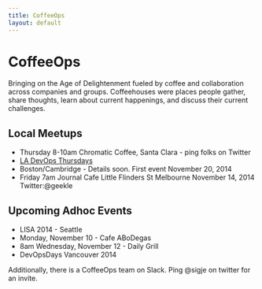 ```yaml
---
title: CoffeeOps
layout: default
---
```


# CoffeeOps

Bringing on the Age of Delightenment fueled by coffee and collaboration across companies and groups. Coffeehouses were places people gather, share thoughts, learn about current happenings, and discuss their current challenges.


## Local Meetups


* Thursday 8-10am Chromatic Coffee, Santa Clara - ping folks on Twitter
* [LA DevOps Thursdays](http://www.meetup.com/ladevops/events/218067202/)
* Boston/Cambridge - Details soon. First event November 20, 2014
* Friday 7am Journal Cafe Little Flinders St Melbourne November 14, 2014 Twitter:@geekle

## Upcoming Adhoc Events</h2>

* LISA 2014 - Seattle
 * Monday, November 10 - Cafe ABoDegas 
 * 8am Wednesday, November 12 - Daily Grill 
* DevOpsDays Vancouver 2014


Additionally, there is a CoffeeOps team on Slack. Ping @sigje on twitter for an invite.
